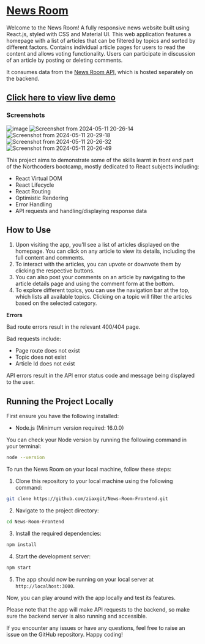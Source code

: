 # [News Room](https://zias-news.netlify.app/)

Welcome to the News Room! A fully responsive news website built using React.js, styled with CSS and Material UI. This web application features a homepage with a list of articles that can be filtered by topics and sorted by different factors. Contains individual article pages for users to read the content and allows voting functionality. Users can participate in discussion of an article by posting or deleting comments. 

It consumes data from the [News Room API](https://github.com/ziaxgit/News-Room-API), which is hosted separately on the backend.

## [Click here to view live demo](https://zias-news.netlify.app/)

### Screenshots
![image](https://github.com/ziaxgit/News-Room-Frontend/assets/112583896/28a92733-432f-4377-929a-3e16218b0ea2)
![Screenshot from 2024-05-11 20-26-14](https://github.com/ziaxgit/News-Room-Frontend/assets/112583896/b460fa41-a440-4e11-9c59-8a040d3aad61)
![Screenshot from 2024-05-11 20-29-18](https://github.com/ziaxgit/News-Room-Frontend/assets/112583896/a2873ef9-0d99-49c9-8d69-2c72ec0c1645)
![Screenshot from 2024-05-11 20-26-32](https://github.com/ziaxgit/News-Room-Frontend/assets/112583896/6e9afcd2-2992-4476-9fda-e6aff2d8cf96)
![Screenshot from 2024-05-11 20-26-49](https://github.com/ziaxgit/News-Room-Frontend/assets/112583896/5281aabc-487a-4aa8-bd44-81c29dc23212)

This project aims to demonstrate some of the skills learnt in front end part of the Northcoders bootcamp, mostly dedicated to React subjects including:

-   React Virtual DOM
-   React Lifecycle
-   React Routing
-   Optimistic Rendering
-   Error Handling
-   API requests and handling/displaying response data

## How to Use

1. Upon visiting the app, you'll see a list of articles displayed on the homepage. You can click on any article to view its details, including the full content and comments.
2. To interact with the articles, you can upvote or downvote them by clicking the respective buttons.
3. You can also post your comments on an article by navigating to the article details page and using the comment form at the bottom.
4. To explore different topics, you can use the navigation bar at the top, which lists all available topics. Clicking on a topic will filter the articles based on the selected category.

**Errors**

Bad route errors result in the relevant 400/404 page.

Bad requests include:

-   Page route does not exist
-   Topic does not exist
-   Article Id does not exist

API errors result in the API error status code and message being displayed to the user.

## Running the Project Locally

First ensure you have the following installed:

- Node.js (Minimum version required: 16.0.0)

You can check your Node version by running the following command in your terminal:

```bash
node --version
```

To run the News Room on your local machine, follow these steps:

1. Clone this repository to your local machine using the following command:

```bash
git clone https://github.com/ziaxgit/News-Room-Frontend.git
```

2. Navigate to the project directory:

```bash
cd News-Room-Frontend
```

3. Install the required dependencies:

```bash
npm install
```

4. Start the development server:

```bash
npm start
```

5. The app should now be running on your local server at `http://localhost:3000`.

Now, you can play around with the app locally and test its features.

Please note that the app will make API requests to the backend, so make sure the backend server is also running and accessible.

If you encounter any issues or have any questions, feel free to raise an issue on the GitHub repository. Happy coding!
